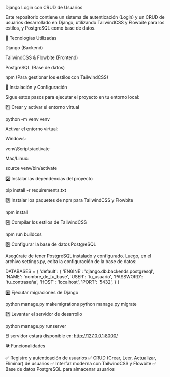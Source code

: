 Django Login con CRUD de Usuarios

Este repositorio contiene un sistema de autenticación (Login) y un CRUD de usuarios desarrollado en Django, utilizando TailwindCSS y Flowbite para los estilos, y PostgreSQL como base de datos.

🚀 Tecnologías Utilizadas

Django (Backend)

TailwindCSS & Flowbite (Frontend)

PostgreSQL (Base de datos)

npm (Para gestionar los estilos con TailwindCSS)

📌 Instalación y Configuración

Sigue estos pasos para ejecutar el proyecto en tu entorno local:

1️⃣ Crear y activar el entorno virtual

python -m venv venv

Activar el entorno virtual:

Windows:

venv\Scripts\activate

Mac/Linux:

source venv/bin/activate

2️⃣ Instalar las dependencias del proyecto

pip install -r requirements.txt

3️⃣ Instalar los paquetes de npm para TailwindCSS y Flowbite

npm install

4️⃣ Compilar los estilos de TailwindCSS

npm run buildcss

5️⃣ Configurar la base de datos PostgreSQL

Asegúrate de tener PostgreSQL instalado y configurado. Luego, en el archivo settings.py, edita la configuración de la base de datos:

DATABASES = {
'default': {
'ENGINE': 'django.db.backends.postgresql',
'NAME': 'nombre_de_tu_base',
'USER': 'tu_usuario',
'PASSWORD': 'tu_contraseña',
'HOST': 'localhost',
'PORT': '5432',
}
}

6️⃣ Ejecutar migraciones de Django

python manage.py makemigrations
python manage.py migrate

7️⃣ Levantar el servidor de desarrollo

python manage.py runserver

El servidor estará disponible en: http://127.0.0.1:8000/

🛠 Funcionalidades

✅ Registro y autenticación de usuarios
✅ CRUD (Crear, Leer, Actualizar, Eliminar) de usuarios
✅ Interfaz moderna con TailwindCSS y Flowbite
✅ Base de datos PostgreSQL para almacenar usuarios
